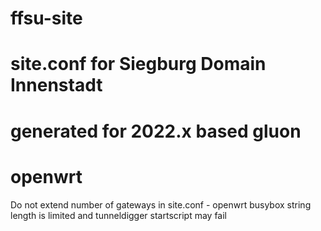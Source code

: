 # ffsu-site
# site.conf for Siegburg Domain Innenstadt
# generated for 2022.x based gluon
# openwrt

Do not extend number of gateways in site.conf  - openwrt busybox string length is limited and tunneldigger startscript may fail
